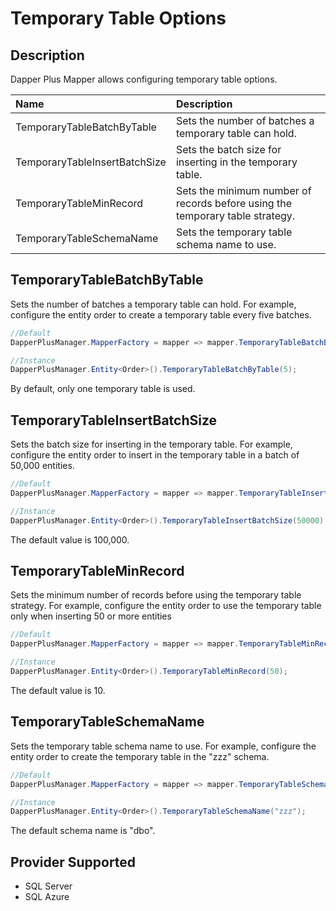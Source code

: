 # Temporary Table Options

## Description

Dapper Plus Mapper allows configuring temporary table options.

| Name	   | Description |
| :--------| :-----------|
|TemporaryTableBatchByTable	|Sets the number of batches a temporary table can hold.|
|TemporaryTableInsertBatchSize	|Sets the batch size for inserting in the temporary table.|
|TemporaryTableMinRecord	|Sets the minimum number of records before using the temporary table strategy.|
|TemporaryTableSchemaName	|Sets the temporary table schema name to use.|

## TemporaryTableBatchByTable

Sets the number of batches a temporary table can hold. For example, configure the entity order to create a temporary table every five batches.


```csharp
//Default
DapperPlusManager.MapperFactory = mapper => mapper.TemporaryTableBatchByTable(5);

//Instance
DapperPlusManager.Entity<Order>().TemporaryTableBatchByTable(5);
```

By default, only one temporary table is used.

## TemporaryTableInsertBatchSize

Sets the batch size for inserting in the temporary table. For example, configure the entity order to insert in the temporary table in a batch of 50,000 entities.


```csharp
//Default
DapperPlusManager.MapperFactory = mapper => mapper.TemporaryTableInsertBatchSize(50000);

//Instance
DapperPlusManager.Entity<Order>().TemporaryTableInsertBatchSize(50000);
```

The default value is 100,000.

## TemporaryTableMinRecord

Sets the minimum number of records before using the temporary table strategy. For example, configure the entity order to use the temporary table only when inserting 50 or more entities


```csharp
//Default
DapperPlusManager.MapperFactory = mapper => mapper.TemporaryTableMinRecord(50);

//Instance
DapperPlusManager.Entity<Order>().TemporaryTableMinRecord(50);
```

The default value is 10.

## TemporaryTableSchemaName

Sets the temporary table schema name to use. For example, configure the entity order to create the temporary table in the "zzz" schema.


```csharp
//Default
DapperPlusManager.MapperFactory = mapper => mapper.TemporaryTableSchemaName("zzz");

//Instance
DapperPlusManager.Entity<Order>().TemporaryTableSchemaName("zzz");
```

The default schema name is "dbo".

## Provider Supported

 - SQL Server
 - SQL Azure
